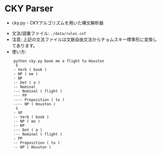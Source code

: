 CKY Parser
===
+ cky.py - CKYアルゴリズムを用いた構文解析器
- 文法/語彙ファイル: `./data/rules.cnf`
- 注意: 上記の文法ファイルは文脈自由文法からチョムスキー標準形に変換してあります。
- 使い方:
```
    python cky.py book me a flight to Houston
     S
    - Verb ( book )
    - NP ( me )
    - NP
    -- Det ( a )
    -- Nominal
    --- Nominal ( flight )
    --- PP
    ---- Preposition ( to )
    ---- NP ( Houston )
     S
    - VP
    -- Verb ( book )
    -- NP ( me )
    -- NP
    --- Det ( a )
    --- Nominal ( flight )
    - PP
    -- Preposition ( to )
    -- NP ( Houston )
```
